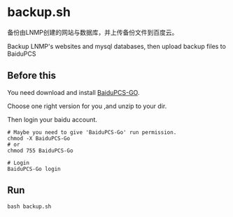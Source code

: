 # backup.sh

备份由LNMP创建的网站与数据库，并上传备份文件到百度云。

Backup LNMP's websites and mysql databases, then upload backup files to BaiduPCS

## Before this

You need download and install [BaiduPCS-GO](https://github.com/iikira/BaiduPCS-Go/releases/latest).

Choose one right version for you ,and unzip to your dir.


Then login your baidu account.
```
# Maybe you need to give 'BaiduPCS-Go' run permission.
chmod -X BaiduPCS-Go 
# or
chmod 755 BaiduPCS-Go 

# Login
BaiduPCS-Go login
```

## Run
```
bash backup.sh
```